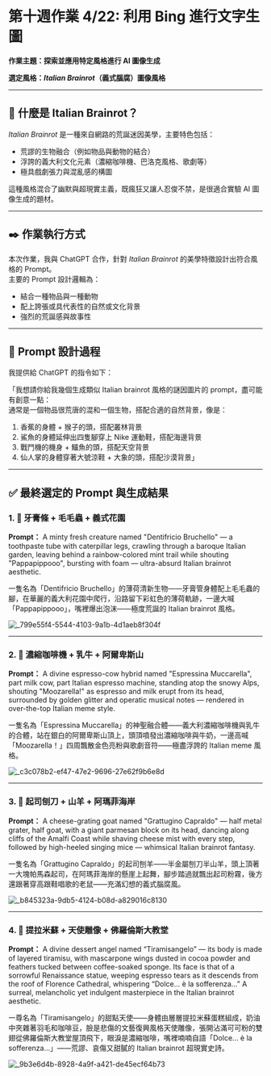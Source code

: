 # 第十週作業 4/22: 利用 Bing 進行文字生圖
**作業主題：探索並應用特定風格進行 AI 圖像生成**

**選定風格：*Italian Brainrot*（義式腦腐）圖像風格**

---
## 🧠 什麼是 Italian Brainrot？

*Italian Brainrot* 是一種來自網路的荒誕迷因美學，主要特色包括：
- 荒謬的生物融合（例如物品與動物的結合）  
- 浮誇的義大利文化元素（濃縮咖啡機、巴洛克風格、歌劇等）  
- 極具戲劇張力與混亂感的構圖  

這種風格混合了幽默與超現實主義，既瘋狂又讓人忍俊不禁，是很適合實驗 AI 圖像生成的題材。

---

## ✒️ 作業執行方式

本次作業，我與 ChatGPT 合作，針對 *Italian Brainrot* 的美學特徵設計出符合風格的 Prompt。  
主要的 Prompt 設計邏輯為：
- 結合一種物品與一種動物  
- 配上誇張或具代表性的自然或文化背景  
- 強烈的荒誕感與故事性  

---


## 🔧 Prompt 設計過程

我提供給 ChatGPT 的指令如下：

「我想請你給我幾個生成類似 Italian brainrot 風格的謎因圖片的 prompt，盡可能有創意一點：  
通常是一個物品很荒唐的混和一個生物，搭配合適的自然背景，像是：  
1. 香蕉的身體 + 猴子的頭，搭配叢林背景  
2. 鯊魚的身體延伸出四隻腳穿上 Nike 運動鞋，搭配海邊背景  
3. 戰鬥機的機身 + 鱷魚的頭，搭配天空背景  
4. 仙人掌的身體穿著大號涼鞋 + 大象的頭，搭配沙漠背景」

---

## ✅ 最終選定的 Prompt 與生成結果

### 1. 🐛 牙膏條 + 毛毛蟲 + 義式花園
**Prompt：**
  A minty fresh creature named "Dentifricio Bruchello" — a toothpaste tube with caterpillar legs, crawling through a baroque Italian garden, leaving behind a rainbow-colored mint trail while shouting "Pappapippooo", bursting with foam — ultra-absurd Italian brainrot aesthetic.

  一隻名為「Dentifricio Bruchello」的薄荷清新生物——牙膏管身體配上毛毛蟲的腳，在華麗的義大利花園中爬行，沿路留下彩虹色的薄荷軌跡，一邊大喊「Pappapippooo」，嘴裡爆出泡沫——極度荒誕的 Italian brainrot 風格。

![_799e55f4-5544-4103-9a1b-4d1aeb8f304f](https://github.com/user-attachments/assets/2deabeae-496f-4f43-84e7-7e45f93be2db)

---

### 2. 🐄 濃縮咖啡機 + 乳牛 + 阿爾卑斯山  
**Prompt：**
   A divine espresso-cow hybrid named "Espressina Muccarella", part milk cow, part Italian espresso machine, standing atop the snowy Alps, shouting "Moozarella!" as espresso and milk erupt from its head, surrounded by golden glitter and operatic musical notes — rendered in over-the-top Italian meme style.

   一隻名為「Espressina Muccarella」的神聖融合體——義大利濃縮咖啡機與乳牛的合體，站在銀白的阿爾卑斯山頂上，頭頂噴發出濃縮咖啡與牛奶，一邊高喊「Moozarella！」四周飄散金色亮粉與歌劇音符——極盡浮誇的 Italian meme 風格。

![_c3c078b2-ef47-47e2-9696-27e62f9b6e8d](https://github.com/user-attachments/assets/831b83b8-7276-43fe-bff1-05df2f56d961)

---

### 3. 🐐 起司刨刀 + 山羊 + 阿瑪菲海岸
**Prompt：**
   A cheese-grating goat named "Grattugino Capraldo" — half metal grater, half goat, with a giant parmesan block on its head, dancing along cliffs of the Amalfi Coast while shaving cheese mist with every step, followed by high-heeled singing mice — whimsical Italian brainrot fantasy.

   一隻名為「Grattugino Capraldo」的起司刨羊——半金屬刨刀半山羊，頭上頂著一大塊帕馬森起司，在阿瑪菲海岸的懸崖上起舞，腳步踏過就飄出起司粉霧，後方還跟著穿高跟鞋唱歌的老鼠——充滿幻想的義式腦腐風。

![_b845323a-9db5-4124-b08d-a829016c8130](https://github.com/user-attachments/assets/de3f0d8e-b68f-4613-a295-add729a7017b)

---

### 4. 🍰 提拉米蘇 + 天使雕像 + 佛羅倫斯大教堂
**Prompt：**
   A divine dessert angel named “Tiramisangelo” — its body is made of layered tiramisu, with mascarpone wings dusted in cocoa powder and feathers tucked between coffee-soaked sponge. Its face is that of a sorrowful Renaissance statue, weeping espresso tears as it descends from the roof of Florence Cathedral, whispering “Dolce... è la sofferenza...” A surreal, melancholic yet indulgent masterpiece in the Italian brainrot aesthetic.

   一尊名為「Tiramisangelo」的甜點天使——身體由層層提拉米蘇蛋糕組成，奶油中夾雜著羽毛和咖啡豆，臉是悲傷的文藝復興風格天使雕像，張開沾滿可可粉的雙翅從佛羅倫斯大教堂屋頂飛下，眼淚是濃縮咖啡，嘴裡喃喃自語「Dolce... è la sofferenza...」——荒謬、哀傷又甜膩的 Italian brainrot 超現實史詩。

![_9b3e6d4b-8928-4a9f-a421-de45ecf64b73](https://github.com/user-attachments/assets/f53ca146-cc7e-47b6-b16d-98cbc547c75f)


